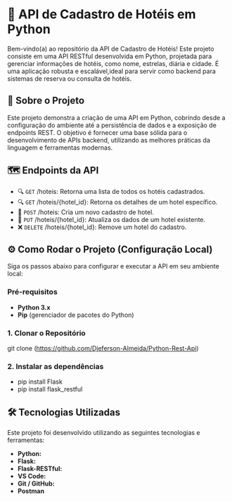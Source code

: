 # 🏨 API de Cadastro de Hotéis em Python

Bem-vindo(a) ao repositório da API de Cadastro de Hotéis! Este projeto consiste em uma API RESTful desenvolvida em Python, projetada para gerenciar informações de hotéis,
como nome, estrelas, diária e cidade. É uma aplicação robusta e escalável,ideal para servir como backend para sistemas de reserva ou consulta de hotéis.

## 🚀 Sobre o Projeto

Este projeto demonstra a criação de uma API em Python, cobrindo desde a configuração do ambiente até a persistência de dados e a exposição de endpoints REST. O objetivo é fornecer uma base sólida para o desenvolvimento de APIs backend, utilizando as melhores práticas da linguagem e ferramentas modernas.

## 🗺️ Endpoints da API
* 🔍 `GET` /hoteis: Retorna uma lista de todos os hotéis cadastrados.
* 🔍 `GET` /hoteis/{hotel_id}: Retorna os detalhes de um hotel específico.
* 📝 `POST` /hoteis: Cria um novo cadastro de hotel.
* 🔄 `PUT` /hoteis/{hotel_id}: Atualiza os dados de um hotel existente.
* ❌ `DELETE` /hoteis/{hotel_id}: Remove um hotel do cadastro.

## ⚙️ Como Rodar o Projeto (Configuração Local)

Siga os passos abaixo para configurar e executar a API em seu ambiente local:

### Pré-requisitos
* **Python 3.x**
* **Pip** (gerenciador de pacotes do Python)

### 1. Clonar o Repositório
git clone (https://github.com/Djeferson-Almeida/Python-Rest-Api)

### 2. Instalar as dependências
* pip install Flask
* pip install flask_restful

## 🛠️ Tecnologias Utilizadas
Este projeto foi desenvolvido utilizando as seguintes tecnologias e ferramentas:

* **Python:** 
* **Flask:** 
* **Flask-RESTful:**
* **VS Code:** 
* **Git / GitHub:**
* **Postman**
